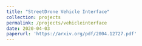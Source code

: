 ```yaml
---
title: "StreetDrone Vehicle Interface"
collection: projects
permalink: /projects/vehicleinterface
date: 2020-04-03
paperurl: 'https://arxiv.org/pdf/2004.12727.pdf'
---
```

